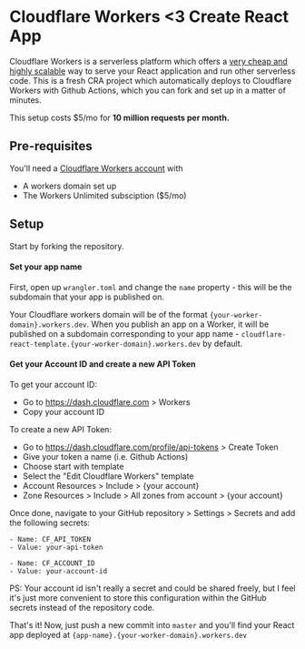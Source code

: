 # Cloudflare Workers <3 Create React App

Cloudflare Workers is a serverless platform which offers a [very cheap and highly scalable](https://workers.cloudflare.com/) way to serve your React application and run other serverless code. This is a fresh CRA project which automatically deploys to Cloudflare Workers with Github Actions, which you can fork and set up in a matter of minutes.

This setup costs $5/mo for **10 million requests per month.**

## Pre-requisites

You'll need a [Cloudflare Workers account](https://dash.cloudflare.com/sign-up/workers) with

-   A workers domain set up
-   The Workers Unlimited subsciption ($5/mo)

## Setup

Start by forking the repository.

#### Set your app name

First, open up `wrangler.toml` and change the `name` property - this will be the subdomain that your app is published on.

Your Cloudflare workers domain will be of the format `{your-worker-domain}.workers.dev`. When you publish an app on a Worker,
it will be published on a subdomain corresponding to your app name - `cloudflare-react-template.{your-worker-domain}.workers.dev` by default.

#### Get your Account ID and create a new API Token

To get your account ID:

-   Go to https://dash.cloudflare.com > Workers
-   Copy your account ID

To create a new API Token:

-   Go to https://dash.cloudflare.com/profile/api-tokens > Create Token
-   Give your token a name (i.e. Github Actions)
-   Choose start with template
-   Select the "Edit Cloudflare Workers" template
-   Account Resources > Include > {your account}
-   Zone Resources > Include > All zones from account > {your account}

Once done, navigate to your GitHub repository > Settings > Secrets and add the following secrets:

```
- Name: CF_API_TOKEN
- Value: your-api-token

- Name: CF_ACCOUNT_ID
- Value: your-account-id
```

PS: Your account id isn't really a secret and could be shared freely, but I feel it's just more convenient to store this
configuration within the GitHub secrets instead of the repository code.

That's it! Now, just push a new commit into `master` and you'll find your React app deployed at `{app-name}.{your-worker-domain}.workers.dev`
